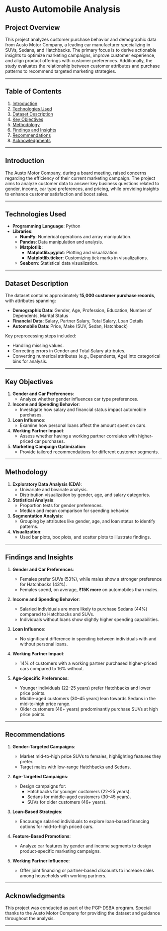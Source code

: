 # Austo Automobile Analysis

## **Project Overview**
This project analyzes customer purchase behavior and demographic data from Austo Motor Company, a leading car manufacturer specializing in SUVs, Sedans, and Hatchbacks. The primary focus is to derive actionable insights to optimize marketing campaigns, improve customer experience, and align product offerings with customer preferences. Additionally, the study evaluates the relationship between customer attributes and purchase patterns to recommend targeted marketing strategies.

---

## **Table of Contents**
1. [Introduction](#introduction)
2. [Technologies Used](#technologies-used)
3. [Dataset Description](#dataset-description)
4. [Key Objectives](#key-objectives)
5. [Methodology](#methodology)
6. [Findings and Insights](#findings-and-insights)
7. [Recommendations](#recommendations)
8. [Acknowledgments](#acknowledgments)

---

## **Introduction**
The Austo Motor Company, during a board meeting, raised concerns regarding the efficiency of their current marketing campaign. The project aims to analyze customer data to answer key business questions related to gender, income, car type preferences, and pricing, while providing insights to enhance customer satisfaction and boost sales.

---

## **Technologies Used**
- **Programming Language**: Python
- **Libraries**:
  - **NumPy**: Numerical operations and array manipulation.
  - **Pandas**: Data manipulation and analysis.
  - **Matplotlib**:
    - **Matplotlib.pyplot**: Plotting and visualization.
    - **Matplotlib.ticker**: Customizing tick marks in visualizations.
  - **Seaborn**: Statistical data visualization.

---

## **Dataset Description**
The dataset contains approximately **15,000 customer purchase records**, with attributes spanning:
- **Demographic Data**: Gender, Age, Profession, Education, Number of Dependents, Marital Status
- **Financial Data**: Salary, Partner Salary, Total Salary, Loan Details
- **Automobile Data**: Price, Make (SUV, Sedan, Hatchback)

Key preprocessing steps included:
- Handling missing values.
- Correcting errors in Gender and Total Salary attributes.
- Converting numerical attributes (e.g., Dependents, Age) into categorical bins for analysis.

---

## **Key Objectives**
1. **Gender and Car Preferences**:
   - Analyze whether gender influences car type preferences.
2. **Income and Spending Behavior**:
   - Investigate how salary and financial status impact automobile purchases.
3. **Loan Influence**:
   - Examine how personal loans affect the amount spent on cars.
4. **Working Partner Impact**:
   - Assess whether having a working partner correlates with higher-priced car purchases.
5. **Marketing Campaign Optimization**:
   - Provide tailored recommendations for different customer segments.

---

## **Methodology**
1. **Exploratory Data Analysis (EDA)**:
   - Univariate and bivariate analysis.
   - Distribution visualization by gender, age, and salary categories.
2. **Statistical Analysis**:
   - Proportion tests for gender preferences.
   - Median and mean comparison for spending behavior.
3. **Segmentation Analysis**:
   - Grouping by attributes like gender, age, and loan status to identify patterns.
4. **Visualization**:
   - Used bar plots, box plots, and scatter plots to illustrate findings.

---

## **Findings and Insights**
1. **Gender and Car Preferences**:
   - Females prefer SUVs (53%), while males show a stronger preference for Hatchbacks (43%).
   - Females spend, on average, **₹15K more** on automobiles than males.

2. **Income and Spending Behavior**:
   - Salaried individuals are more likely to purchase Sedans (44%) compared to Hatchbacks and SUVs.
   - Individuals without loans show slightly higher spending capabilities.

3. **Loan Influence**:
   - No significant difference in spending between individuals with and without personal loans.

4. **Working Partner Impact**:
   - 14% of customers with a working partner purchased higher-priced cars compared to 16% without.

5. **Age-Specific Preferences**:
   - Younger individuals (22–25 years) prefer Hatchbacks and lower price points.
   - Middle-aged customers (30–45 years) lean towards Sedans in the mid-to-high price range.
   - Older customers (46+ years) predominantly purchase SUVs at high price points.

---

## **Recommendations**
1. **Gender-Targeted Campaigns**:
   - Market mid-to-high price SUVs to females, highlighting features they prefer.
   - Target males with low-range Hatchbacks and Sedans.

2. **Age-Targeted Campaigns**:
   - Design campaigns for:
     - Hatchbacks for younger customers (22–25 years).
     - Sedans for middle-aged customers (30–45 years).
     - SUVs for older customers (46+ years).

3. **Loan-Based Strategies**:
   - Encourage salaried individuals to explore loan-based financing options for mid-to-high priced cars.

4. **Feature-Based Promotions**:
   - Analyze car features by gender and income segments to design product-specific marketing campaigns.

5. **Working Partner Influence**:
   - Offer joint financing or partner-based discounts to increase sales among households with working partners.

---

## **Acknowledgments**
This project was conducted as part of the PGP-DSBA program. Special thanks to the Austo Motor Company for providing the dataset and guidance throughout the analysis.

---

